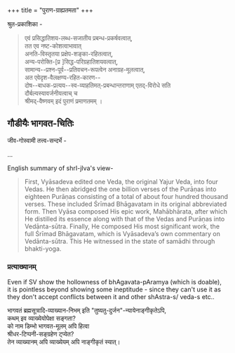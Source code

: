 +++
title = "पुराण-ग्राह्यतमता"
+++

श्रुत-प्रकाशिका -

> एवं प्रसिद्धातिशय-लब्ध-सजातीय प्रबन्ध-प्रकर्षवत्वात्,  
तत एव नष्ट-कोशत्वाभावात्  
अनति-विस्तृतया प्रक्षेप-शङ्का-रहितत्वात्,  
अन्य-परोक्ति-[प्र ]सिद्ध-परिग्रहातिशयवत्वात्,  
सामान्य--प्रश्न-पूर्व--प्रतिवचन-रूपत्वेन अनाग्रह-मूलत्वात्,  
अत एवेदृश-वैलक्षण्य-रहित-कारण--  
दोष--बाधक-प्रत्यय--स्व-व्याहतिमत्-प्रबन्धान्तराणाम् एतद्-विरोधे सति  
दौर्बल्यस्यावर्जनीयत्वाच् च  
श्रीमद्-वैष्णवम् इदं पुराणं प्रमाणतमम् ।  

## गौडीयैः भागवत-चितिः

जीव-गोस्वामी तत्त्व-सन्दर्भे - 

…


English summary of shrI-jIva's view-

> First, Vyāsadeva edited one Veda, the original Yajur Veda, into four Vedas. He then abridged the one billion verses of the Purāṇas into eighteen Purāṇas consisting of a total of about four hundred thousand verses. These included Śrīmad Bhāgavatam in its original abbreviated form. Then Vyāsa composed His epic work, Mahābhārata, after which He distilled its essence along with that of the Vedas and Purāṇas into Vedānta-sūtra. Finally, He composed His most significant work, the full Śrīmad Bhāgavatam, which is Vyāsadeva’s own commentary on Vedānta-sūtra. This He witnessed in the state of samādhi through bhakti-yoga.

### प्रत्याख्यानम्
Even if SV show the hollowness of bhAgavata-pAramya (which is doable),  
it is pointless beyond showing some ineptitude - since they can't use it as they don't accept conflicts between it and other shAstra-s/ veda-s etc..

भागवतं ब्रह्मसूत्रादि-व्याख्यान-निभम् इति "तुष्यतु-दुर्जन"-न्यायेनाङ्गीकृतेऽपि,  
कथम् इव व्याख्येयोपेक्षा सङ्गता?  
को नाम डिम्भो भागवत-मूलम् अपि हित्वा  
श्रीधर-टिप्पनी-सङ्ग्रहेण ट्प्येत?  
तेन व्याख्यानम् अपि व्याख्येयम् अपि नाङ्गीकृतं स्यात्। 

